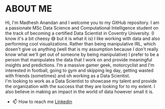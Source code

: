 # ABOUT ME
Hi, I'm Madhesh Anandan and I welcome you to my GitHub repository.
I am a passionate MSc Data Science and Computational Intelligence student on the track of becoming a certified Data Scientist in Coventry University.
(I know it's a bit cheesy 😅 but it is what it is)
I like working with data and also performing cool visualizations. Rather than being manipulative IRL, which dosen't give us anything (well that is my assumption because I don't really know what we'll get out of someone by being manipulative) I prefer to be a person that manipulates the data that I work on and provide meaningful insights and predictions.
I’m a massive gamer geek, motorcyclist and I'm interested in football, going to gym and skipping leg day, getting wasted with friends (sometimes) and oh working as a Data Scientist.  
I'm looking to work as a Data Scientist to showcase my talent and provide the organization with the success that they are looking for to my extent. I also believe in making an impact in the world of data however small it is.
- 📫 How to reach me 
[Linkedin](https://www.linkedin.com/in/madhesh-anandan/)


<!---
Madhesh02/Madhesh02 is a ✨ special ✨ repository because its `README.md` (this file) appears on your GitHub profile.
You can click the Preview link to take a look at your changes.
--->
